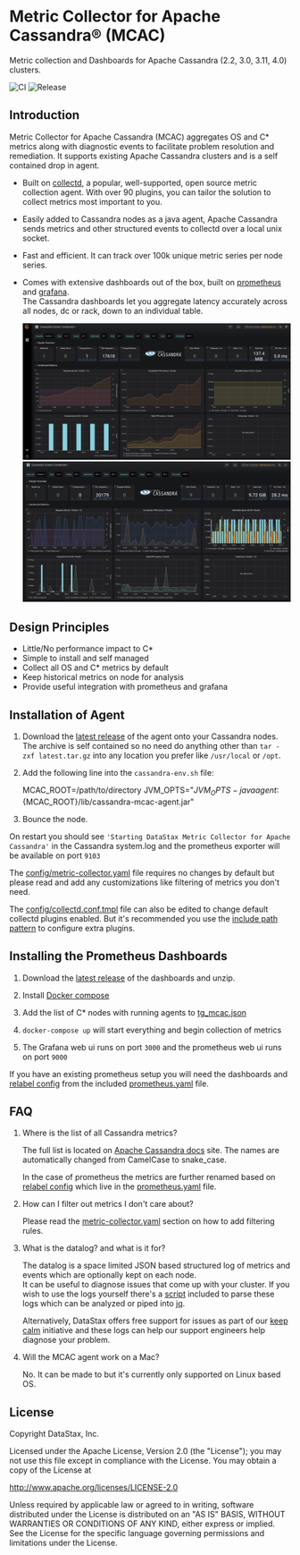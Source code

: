 Metric Collector for Apache Cassandra&reg; (MCAC)
=================================================

Metric collection and Dashboards for Apache Cassandra (2.2, 3.0, 3.11, 4.0) clusters.

![CI](https://github.com/datastax/metric-collector-for-apache-cassandra/workflows/Java%20CI/badge.svg)
![Release](https://github.com/datastax/metric-collector-for-apache-cassandra/workflows/Docker%20Release/badge.svg)
## Introduction

   Metric Collector for Apache Cassandra (MCAC) aggregates OS and C* metrics along with diagnostic events
   to facilitate problem resolution and remediation. 
   It supports existing Apache Cassandra clusters and is a self contained drop in agent.

   * Built on [collectd](https://collectd.org), a popular, well-supported, open source metric collection agent. 
   With over 90 plugins, you can tailor the solution to collect metrics most important to you.
   
   * Easily added to Cassandra nodes as a java agent, Apache Cassandra sends metrics and other structured events 
   to collectd over a local unix socket.  
   
   * Fast and efficient.  It can track over 100k unique metric series per node series. 
     
   * Comes with extensive dashboards out of the box, built on [prometheus](http://prometheus.io) and [grafana](http://grafana.com).  
     The Cassandra dashboards let you aggregate latency accurately across all nodes, dc or rack, down to an individual table.   
     
     ![](.screenshots/os.png)
     ![](.screenshots/cluster.png)
   
## Design Principles

  * Little/No performance impact to C* 
  * Simple to install and self managed
  * Collect all OS and C* metrics by default
  * Keep historical metrics on node for analysis
  * Provide useful integration with prometheus and grafana
      
## Installation of Agent
    
 1. Download the [latest release]() of the agent onto your Cassandra nodes.
 The archive is self contained so no need do anything other than `tar -zxf latest.tar.gz` 
 into any location you prefer like `/usr/local` or `/opt`.

 2. Add the following line into the `cassandra-env.sh` file:
     
     MCAC_ROOT=/path/to/directory 
     JVM_OPTS="$JVM_OPTS -javaagent:${MCAC_ROOT}/lib/cassandra-mcac-agent.jar"

 3. Bounce the node.  
 
 On restart you should see `'Starting DataStax Metric Collector for Apache Cassandra'` in the Cassandra system.log 
 and the prometheus exporter will be available on port `9103`
 
 The [config/metric-collector.yaml](config/metrics-collector.yaml) file requires no changes by default but please read and add any customizations like
 filtering of metrics you don't need. 
 
 The [config/collectd.conf.tmpl](config/collectd.conf.tmpl) file can also be edited to change default collectd plugins enabled.  But it's recommended
 you use the [include path pattern](https://collectd.org/documentation/manpages/collectd.conf.5.shtml#include_path_pattern) 
 to configure extra plugins.

## Installing the Prometheus Dashboards

 1. Download the [latest release]() of the dashboards and unzip.
 
 2. Install [Docker compose](https://docs.docker.com/compose/install/)
 
 3. Add the list of C* nodes with running agents to [tg_mcac.json](dashboards/prometheus/tg_mcac.json)
  
 4. `docker-compose up` will start everything and begin collection of metrics

 5. The Grafana web ui runs on port `3000` and the prometheus web ui runs on port `9000`
     
 If you have an existing prometheus setup you will need the dashboards and [relabel config](https://prometheus.io/docs/prometheus/latest/configuration/configuration/#relabel_config) from the
 included [prometheus.yaml](dashboards/prometheus/prometheus.yaml) file.
 
 
## FAQ
  1. Where is the list of all Cassandra metrics?
  
     The full list is located on [Apache Cassandra docs](https://cassandra.apache.org/doc/latest/operating/metrics.html) site.
     The names are automatically changed from CamelCase to snake_case.
  
     In the case of prometheus the metrics are further renamed based on [relabel config](https://prometheus.io/docs/prometheus/latest/configuration/configuration/#relabel_config) which live in the 
     [prometheus.yaml](dashboards/prometheus/prometheus.yaml) file.
  
  2. How can I filter out metrics I don't care about?
     
     Please read the [metric-collector.yaml](config/metrics-collector.yaml) section on how to add filtering rules.
  
  3. What is the datalog? and what is it for?
      
     The datalog is a space limited JSON based structured log of metrics and events which are optionally kept on each node.  
     It can be useful to diagnose issues that come up with your cluster.  If you wish to use the logs yourself
     there's a [script](scripts/datalog-parser.py) included to parse these logs which can be analyzed or piped 
     into [jq](https://stedolan.github.io/jq/).
     
     Alternatively, DataStax offers free support for issues as part of our [keep calm](https://www.datastax.com/keepcalm) 
     initiative and these logs can help our support engineers help diagnose your problem.
     
  4. Will the MCAC agent work on a Mac?
     
     No. It can be made to but it's currently only supported on Linux based OS.
          
## License

Copyright DataStax, Inc.

Licensed under the Apache License, Version 2.0 (the "License"); you may not use this file except in compliance with the License. You may obtain a copy of the License at

http://www.apache.org/licenses/LICENSE-2.0

Unless required by applicable law or agreed to in writing, software distributed under the License is distributed on an "AS IS" BASIS, WITHOUT WARRANTIES OR CONDITIONS OF ANY KIND, either express or implied. See the License for the specific language governing permissions and limitations under the License.

